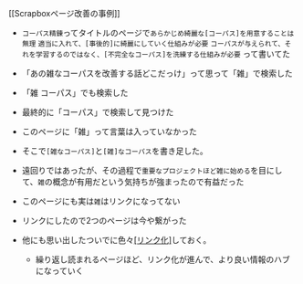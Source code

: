 
[[Scrapboxページ改善の事例]]

- `コーパス精錬`ってタイトルのページで`あらかじめ綺麗な[コーパス]を用意することは無理` `適当に入れて、[事後的]に綺麗にしていく仕組みが必要` `コーパスが与えられて、それを学習するのではなく、[不完全なコーパス]を洗練する仕組みが必要` って書いてた
- 「あの雑なコーパスを改善する話どこだっけ」って思って「雑」で検索した
- 「雑 コーパス」でも検索した
- 最終的に「コーパス」で検索して見つけた
- このページに「雑」って言葉は入っていなかった
- そこで`[雑なコーパス]`と`[雑]なコーパス`を書き足した。

- 遠回りではあったが、その過程で`重要なプロジェクトほど雑に始める`を目にして、`雑`の概念が有用だという気持ちが強まったので有益だった
- このページにも実は`雑`はリンクになってない
- リンクにしたので2つのページは今や繋がった

- 他にも思い出したついでに色々[[リンク化]]([[ブラケティング]])しておく。
    - 繰り返し読まれるページほど、リンク化が進んで、より良い情報のハブになっていく
